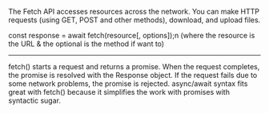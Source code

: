 The Fetch API accesses resources across the network. You can make HTTP requests (using GET, POST and other methods), download, and upload files.

const response = await fetch(resource[, options]);n    (where the resource is the URL & the optional is the method if want to)

**********************************************************************************************************

fetch() starts a request and returns a promise. When the request completes, the promise is resolved with the Response object. If the request fails due to some network problems, the promise is rejected. async/await syntax fits great with fetch() because it simplifies the work with promises with syntactic sugar. 
